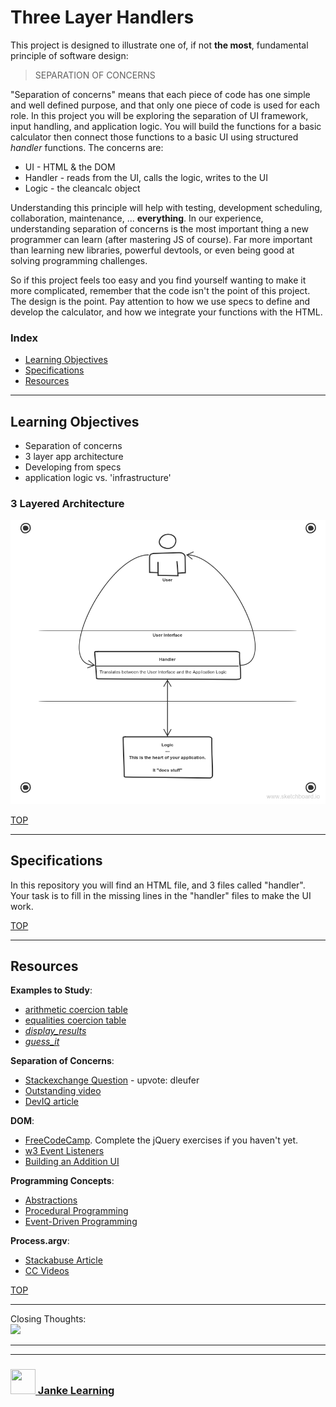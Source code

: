 # Three Layer Handlers

This project is designed to illustrate one of, if not __the most__, fundamental principle of software design:

> SEPARATION OF CONCERNS

"Separation of concerns" means that each piece of code has one simple and well defined purpose, and that only one piece of code is used for each role.  In this project you will be exploring the separation of UI framework, input handling, and application logic.  You will build the functions for a basic calculator then connect those functions to a basic UI using structured _handler_ functions.  The concerns are:
* UI - HTML & the DOM
* Handler - reads from the UI, calls the logic, writes to the UI
* Logic - the cleancalc object

Understanding this principle will help with testing, development scheduling, collaboration, maintenance, ... __everything__. In our experience, understanding separation of concerns is the most important thing a new programmer can learn (after mastering JS of course).  Far more important than learning new libraries, powerful devtools, or even being good at solving programming challenges.  

So if this project feels too easy and you find yourself wanting to make it more complicated, remember that the code isn't the point of this project.  The design is the point.  Pay attention to how we use specs to define and develop the calculator, and how we integrate your functions with the HTML.


### Index
* [Learning Objectives](#learning-objectives)
* [Specifications](#specifications)
* [Resources](#resources)

---

## Learning Objectives

* Separation of concerns
* 3 layer app architecture
* Developing from specs
* application logic vs. 'infrastructure'

### 3 Layered Architecture

![](./three-layered-architecture.png)


[TOP](#index)

---

## Specifications

In this repository you will find an HTML file, and 3 files called "handler".  Your task is to fill in the missing lines in the "handler" files to make the UI work.


[TOP](#index)

---

## Resources

__Examples to Study__:
* [arithmetic coercion table](https://github.com/janke-learning/arithmetic-coercion/blob/master/tabling/handler.js)
* [equalities coercion table](https://github.com/janke-learning/equalities-coercion/blob/master/tabling/handler.js)
* [_display\_results_](https://github.com/janke-learning/stateless-demo-project/blob/master/9-guess-it.js)  
* [_guess\_it_](https://github.com/janke-learning/statefull-project-demo/blob/master/13-guess-it.js)  

__Separation of Concerns__:  
* [Stackexchange Question](https://softwareengineering.stackexchange.com/questions/32581/how-do-you-explain-separation-of-concerns-to-others) - upvote: dleufer
* [Outstanding video](https://www.youtube.com/watch?v=WDNvqxZBI_U)
* [DevIQ article](http://deviq.com/separation-of-concerns/)

__DOM__:
* [FreeCodeCamp](https://www.freecodecamp.org/).  Complete the jQuery exercises if you haven't yet.
* [w3 Event Listeners](https://www.w3schools.com/js/js_htmldom_eventlistener.asp)
* [Building an Addition UI](https://www.youtube.com/watch?v=e57ReoUn6kM)



__Programming Concepts__:
* [Abstractions](https://github.com/elewa-academy/General-Resources/blob/master/programming-resources/abstractions.md)
* [Procedural Programming](https://github.com/elewa-academy/General-Resources/blob/master/programming-resources/programming-and-paradigms/01-procedural-programming.md)
* [Event-Driven Programming](https://github.com/elewa-academy/General-Resources/blob/master/programming-resources/programming-and-paradigms/04-event-driven-programming.md)

__Process.argv__:
* [Stackabuse Article](http://stackabuse.com/command-line-arguments-in-node-js/)
* [CC Videos](https://www.youtube.com/watch?v=PG0_eGxrCAk)





[TOP](#index)

---

Closing Thoughts:  
    ![](http://deviq.com/wp-content/uploads/2014/11/Separation-of-Concerns-Feb-2013.png)




___
___
### <a href="http://janke-learning.org" target="_blank"><img src="https://user-images.githubusercontent.com/18554853/50098409-22575780-021c-11e9-99e1-962787adaded.png" width="40" height="40"></img> Janke Learning</a>
